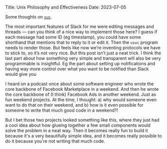 Title: Unix Philosophy and Effectiveness
Date: 2023-07-05

Some thoughts on [`suc`](https://the-dam.org/docs/explanations/suc.html).

The most important features of Slack for me were editing messages and threads —
can you think of a nice way to implement those here?
I guess if each message had some ID (eg timestamp), you could have some shorthand
that mentions that to reply to it or edit it. Then the `usuc` program needs to
render those. But feels like now we’re inventing protocols we have to stick to,
so it’s not very nice. But this post isn’t just a neat trick. I think the last
part about how something very simple and transparent will also be very programmable
is insightful. Eg the part about setting up notifications and having way more
control over what you want to be notified than Slack would give you

I heard on a podcast once about some software engineer who wrote the core backbone
of Facebook Marketplace in a weekend. And then he wrote the core backbone of (I
think) Facebook Ads in another weekend. Just as fun weekend projects. At the time,
I thought: a) why would someone even want to do that on their weekend, and b)
how is it even possible for someone to write that much good code in a weekend?!

But I bet those two projects looked something like this, where they just had a
cool idea about how glueing together a few small components would solve the
problem in a neat way. Then it becomes really fun to build it because it's a
very beautifully simple idea, and it becomes really possible to do it because
you're not writing that much code.
